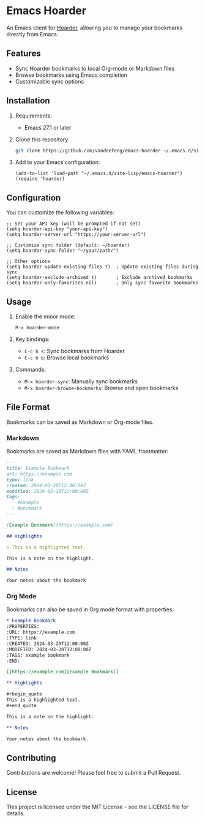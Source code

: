 # Emacs Hoarder

An Emacs client for [Hoarder](https://hoarder.app), allowing you to manage your bookmarks directly from Emacs.

## Features

- Sync Hoarder bookmarks to local Org-mode or Markdown files
- Browse bookmarks using Emacs completion
- Customizable sync options

## Installation

1. Requirements:
   - Emacs 27.1 or later

2. Clone this repository:
   ```bash
   git clone https://github.com/vandeefeng/emacs-hoarder ~/.emacs.d/site-lisp/emacs-hoarder
   ```

3. Add to your Emacs configuration:
   ```elisp
   (add-to-list 'load-path "~/.emacs.d/site-lisp/emacs-hoarder")
   (require 'hoarder)
   ```

## Configuration

You can customize the following variables:

```elisp
;; Set your API key (will be prompted if not set)
(setq hoarder-api-key "your-api-key")
(setq hoarder-server-url "https://your-server-url")

;; Customize sync folder (default: ~/hoarder)
(setq hoarder-sync-folder "~/your/path/")

;; Other options
(setq hoarder-update-existing-files t)  ; Update existing files during sync
(setq hoarder-exclude-archived t)       ; Exclude archived bookmarks
(setq hoarder-only-favorites nil)       ; Only sync favorite bookmarks
```

## Usage

1. Enable the minor mode:
   ```elisp
   M-x hoarder-mode
   ```

2. Key bindings:
   - `C-c h s`: Sync bookmarks from Hoarder
   - `C-c h b`: Browse local bookmarks

3. Commands:
   - `M-x hoarder-sync`: Manually sync bookmarks
   - `M-x hoarder-browse-bookmarks`: Browse and open bookmarks

## File Format

Bookmarks can be saved as Markdown or Org-mode files.

### Markdown

Bookmarks are saved as Markdown files with YAML frontmatter:

```markdown
---
title: Example Bookmark
url: https://example.com
type: link
created: 2024-03-20T12:00:00Z
modified: 2024-03-20T12:00:00Z
tags:
  - #example
  - #bookmark
---

[Example Bookmark](https://example.com)

## Highlights

> This is a highlighted text.

This is a note on the highlight.

## Notes

Your notes about the bookmark
```

### Org Mode

Bookmarks can also be saved in Org mode format with properties:

```org
* Example Bookmark
:PROPERTIES:
:URL: https://example.com
:TYPE: link
:CREATED: 2024-03-20T12:00:00Z
:MODIFIED: 2024-03-20T12:00:00Z
:TAGS: example bookmark
:END:

[[https://example.com][Example Bookmark]]

** Highlights

#+begin_quote
This is a highlighted text.
#+end_quote

This is a note on the highlight.

** Notes

Your notes about the bookmark.
```

## Contributing

Contributions are welcome! Please feel free to submit a Pull Request.

## License

This project is licensed under the MIT License - see the LICENSE file for details.